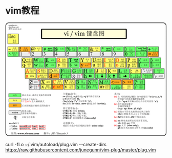 ​		

# vim教程

<img src="./img/20160907133419436.gif">

curl -fLo ~/.vim/autoload/plug.vim --create-dirs \
    https://raw.githubusercontent.com/junegunn/vim-plug/master/plug.vim

